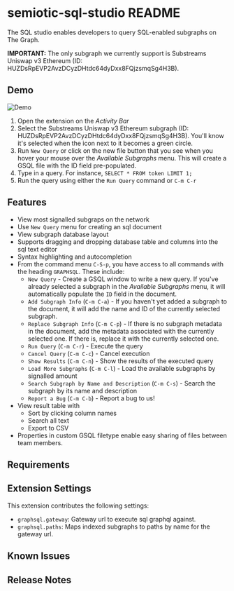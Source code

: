 # semiotic-sql-studio README

The SQL studio enables developers to query SQL-enabled subgraphs on The Graph.

**IMPORTANT:** The only subgraph we currently support is Substreams Uniswap v3 Ethereum (ID: HUZDsRpEVP2AvzDCyzDHtdc64dyDxx8FQjzsmqSg4H3B).

## Demo

![Demo](https://sql-studio-webapp.vercel.app/studio.gif)

1. Open the extension on the *Activity Bar*
2. Select the Substreams Uniswap v3 Ethereum subgraph (ID: HUZDsRpEVP2AvzDCyzDHtdc64dyDxx8FQjzsmqSg4H3B). You'll know it's selected when the icon next to it becomes a green circle.
3. Run `New Query` or click on the new file button that you see when you hover your mouse over the *Available Subgraphs* menu. This will create a GSQL file with the ID field pre-populated.
4. Type in a query. For instance, `SELECT * FROM token LIMIT 1;`
5. Run the query using either the `Run Query` command or `C-m C-r`

## Features

- View most signalled subgraps on the network
- Use `New Query` menu for creating an sql document
- View subgraph database layout
- Supports dragging and dropping database table and columns into the sql text editor
- Syntax highlighting and autocompletion
- From the command menu `C-S-p`, you have access to all commands with the heading `GRAPHSQL`. These include:
  - `New Query` - Create a GSQL window to write a new query. If you've already selected a subgraph in the *Available Subgraphs* menu, it will automatically populate the `ID` field in the document.
  - `Add Subgraph Info` (`C-m C-a`) - If you haven't yet added a subgraph to the document, it will add the name and ID of the currently selected subgraph.
  - `Replace Subgraph Info` (`C-m C-p`) - If there is no subgraph metadata in the document, add the metadata associated with the currently selected one. If there is, replace it with the currently selected one.
  - `Run Query` (`C-m C-r`) - Execute the query
  - `Cancel Query` (`C-m C-c`) - Cancel execution
  - `Show Results` (`C-m C-n`) - Show the results of the executed query
  - `Load More Subgraphs` (`C-m C-l`) - Load the available subgraphs by signalled amount
  - `Search Subgraph by Name and Description` (`C-m C-s`) - Search the subgraph by its name and description
  - `Report a Bug` (`C-m C-b`) - Report a bug to us!
- View result table with
  - Sort by clicking column names
  - Search all text
  - Export to CSV
- Properties in custom GSQL filetype enable easy sharing of files between team members.

## Requirements

## Extension Settings

This extension contributes the following settings:

- `graphsql.gateway`: Gateway url to execute sql graphql against.
- `graphsql.paths`: Maps indexed subgraphs to paths by name for the gateway url.

## Known Issues

## Release Notes
